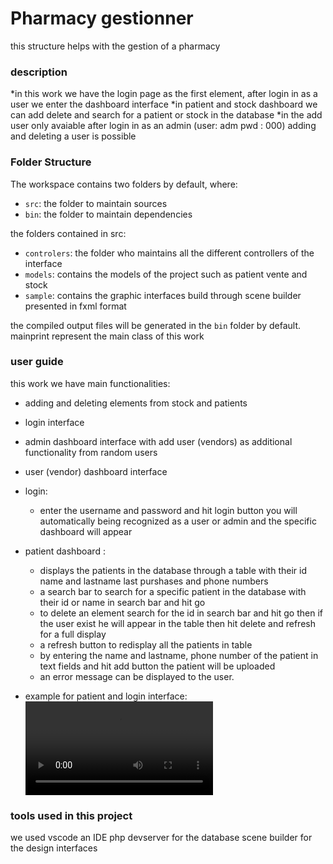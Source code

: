 # Pharmacy gestionner 

this structure helps with the gestion of a pharmacy

### description
*in this work we have the login page as the first element, after login in as a user we enter the dashboard interface
*in patient and stock dashboard we can add delete and search for a patient or stock in the database
*in the add user only avaiable after login in as an admin (user: adm  pwd : 000) adding and deleting a user is possible


### Folder Structure

The workspace contains two folders by default, where:

- `src`: the folder to maintain sources
- `bin`: the folder to maintain dependencies

the folders contained in src:
- `controlers`: the folder who maintains all the different controllers of the interface 
- `models`: contains the models of the project such as patient vente and stock
- `sample`: contains the graphic interfaces build through scene builder presented in fxml format


the compiled output files will be generated in the `bin` folder by default.
mainprint represent the main class of this work

### user guide
this work we have main functionalities:
* adding and deleting elements from stock and patients
* login interface 
* admin dashboard interface with add user (vendors) as additional functionality from random users
* user (vendor) dashboard interface 

* login:
    * enter the username and password and hit login button you will automatically being recognized as a user or admin and the specific dashboard will               appear
    

* patient dashboard :
    * displays the patients in the database through a table with their id name and lastname last purshases and phone numbers
    * a search bar to search for a specific patient in the database with their id or name in search bar and hit go
    * to delete an element search for the id in search bar and hit go then if the user exist he will appear in the table then hit delete and refresh for a full display
     * a refresh button to redisplay all the patients in table
     * by entering the name and lastname, phone number of the patient in text fields and hit add button the patient will be uploaded
     * an error message can be displayed to the user.

* example for patient and login interface:
      ![example video](https://user-images.githubusercontent.com/67550664/210804249-cd5e8f28-5fa5-4755-a6cc-7f5ae19d2f29.mp4)


### tools used in this project
we used vscode an IDE
php devserver for the database
scene builder for the design interfaces 

